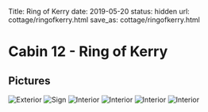 Title: Ring of Kerry
date: 2019-05-20
status: hidden
url: cottage/ringofkerry.html
save_as: cottage/ringofkerry.html

Cabin 12 - Ring of Kerry
======

Pictures
------

![Exterior]({static}/images/ringofkerry/1.JPG)
![Sign]({static}/images/ringofkerry/2.JPG)
![Interior]({static}/images/ringofkerry/3.JPG)
![Interior]({static}/images/ringofkerry/4.JPG)
![Interior]({static}/images/ringofkerry/5.JPG)
![Interior]({static}/images/ringofkerry/6.JPG)
